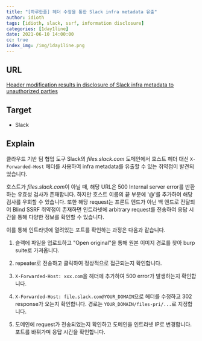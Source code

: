 ```yaml
---
title: "[하루한줄] 헤더 수정을 통한 Slack infra metadata 유출"
author: idioth
tags: [idioth, slack, ssrf, information disclosure]
categories: [1day1line]
date: 2021-06-10 14:00:00
cc: true
index_img: /img/1day1line.png
---
```


## URL 

[Header modification results in disclosure of Slack infra metadata to unauthorized parties](https://hackerone.com/reports/727330)



## Target

- Slack

## Explain

클라우드 기반 팀 협업 도구 Slack의 *files.slack.com* 도메인에서 호스트 헤더 대신 `X-Forwarded-Host` 헤더를 사용하여 infra metadata를 유출할 수 있는 취약점이 발견되었습니다.

호스트가 *files.slack.com*이 아닐 때, 해당 URL은 500 Internal server error를 반환하는 유효성 검사가 존재합니다. 하지만 호스트 이름의 끝 부분에 '@'를 추가하여 해당 검사를 우회할 수 있습니다. 또한 해당 request는 프론트 엔드가 아닌 백 엔드로 전달되어 Blind SSRF 취약점이 존재하면 인트라넷에 arbitrary request를 전송하여 응답 시간을 통해 다양한 정보를 확인할 수 있습니다.

이를 통해 인트라넷에 열려있는 포트를 확인하는 과정은 다음과 같습니다.

1. 슬랙에 파일을 업로드하고 "Open original"을 통해 원본 이미지 경로를 찾아 burp suite로 가져옵니다.
2. repeater로 전송하고 클릭하여 정상적으로 접근되는지 확인합니다.
3. `X-Forwarded-Host: xxx.com`을 헤더에 추가하여 500 error가 발생하는지 확인합니다.

4. `X-Forwarded-Host: file.slack.com@YOUR_DOMAIN`으로 헤더를 수정하고 302 response가 오는지 확인합니다. 경로는 `YOUR_DOMAIN/files-pri/...`로 지정합니다.
5. 도메인에 request가 전송되었는지 확인하고 도메인을 인트라넷 IP로 변경합니다. 포트를 바꿔가며 응답 시간을 확인합니다.
